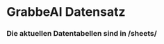 













































































































































































































































































































































# GrabbeAI Datensatz





### Die aktuellen Datentabellen sind in /sheets/


